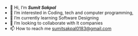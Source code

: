 - 👋 Hi, I’m **_Sumit Sakpal_**
- 👀 I’m interested in Coding, tech and computer programming,
- 🌱 I’m currently learning Software Designing
- 💞️ I’m looking to collaborate with It companies
- 📫 How to reach me sumitsakpal0183@gmail.com

<!---
sumit0166/sumit0166 is a ✨ special ✨ repository because its `README.md` (this file) appears on your GitHub profile.
You can click the Preview link to take a look at your changes.
--->
